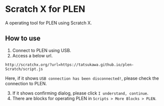 # Scratch X for PLEN
A operating tool for PLEN using Scratch X.

## How to use

1. Connect to PLEN using USB.
2. Access a below url.
  ```
  http://scratchx.org/?url=https://tatsukawa.github.io/plen-Scratch/script.js
  ```
  Here, if it shows `USB connection has been disconnected!`, please check the connection to PLEN.

3. If it shows confirming dialog, please click `I understand, continue`.
4. There are blocks for operating PLEN in `Scripts > More Blocks > PLEN`.
